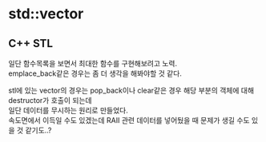 # std::vector
## C++ STL

일단 함수목록을 보면서 최대한 함수를 구현해보려고 노력. <br/>
emplace_back같은 경우는 좀 더 생각을 해봐야할 것 같다. <br/>

stl에 있는 vector의 경우는 pop_back이나 clear같은 경우 해당 부분의 객체에 대해 destructor가 호출이 되는데 <br/>
일단 데이터를 무시하는 원리로 만들었다. <br/>
속도면에서 이득일 수도 있겠는데 RAII 관련 데이터를 넣어뒀을 때 문제가 생길 수도 있을 것 같기도..?
